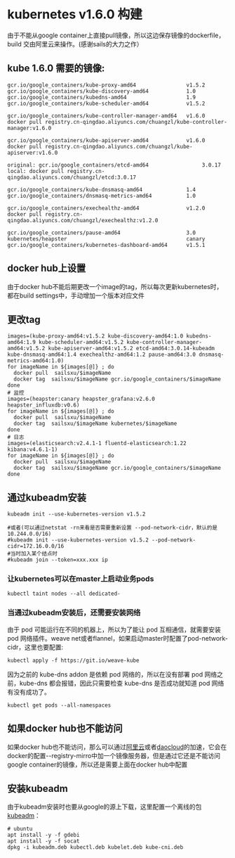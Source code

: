 # kubernetes v1.6.0 构建
由于不能从google container上直接pull镜像，所以这边保存镜像的dockerfile，build 交由阿里云来操作。(感谢sails的大力之作）

##	kube 1.6.0 需要的镜像:
```
gcr.io/google_containers/kube-proxy-amd64                v1.5.2
gcr.io/google_containers/kube-discovery-amd64            1.0
gcr.io/google_containers/kubedns-amd64                   1.9
gcr.io/google_containers/kube-scheduler-amd64            v1.5.2

gcr.io/google_containers/kube-controller-manager-amd64   v1.6.0
docker pull registry.cn-qingdao.aliyuncs.com/chuangzl/kube-controller-manager:v1.6.0

gcr.io/google_containers/kube-apiserver-amd64            v1.6.0
docker pull registry.cn-qingdao.aliyuncs.com/chuangzl/kube-apiserver:v1.6.0

original: gcr.io/google_containers/etcd-amd64                 3.0.17
local: docker pull registry.cn-qingdao.aliyuncs.com/chuangzl/etcd:3.0.17

gcr.io/google_containers/kube-dnsmasq-amd64              1.4
gcr.io/google_containers/dnsmasq-metrics-amd64           1.0

gcr.io/google_containers/exechealthz-amd64               v1.2.0
docker pull registry.cn-qingdao.aliyuncs.com/chuangzl/exechealthz:v1.2.0

gcr.io/google_containers/pause-amd64                     3.0
kubernetes/heapster                                      canary
gcr.io/google_containers/kubernetes-dashboard-amd64      v1.5.1
```

## docker hub上设置
由于docker hub不能后期更改一个image的tag，所以每次更新kubernetes时，都在build settings中，手动增加一个版本对应文件

## 更改tag
```
images=(kube-proxy-amd64:v1.5.2 kube-discovery-amd64:1.0 kubedns-amd64:1.9 kube-scheduler-amd64:v1.5.2 kube-controller-manager-amd64:v1.5.2 kube-apiserver-amd64:v1.5.2 etcd-amd64:3.0.14-kubeadm kube-dnsmasq-amd64:1.4 exechealthz-amd64:1.2 pause-amd64:3.0 dnsmasq-metrics-amd64:1.0)
for imageName in ${images[@]} ; do
  docker pull  sailsxu/$imageName
  docker tag  sailsxu/$imageName gcr.io/google_containers/$imageName
done
# 监控
images=(heapster:canary heapster_grafana:v2.6.0 heapster_influxdb:v0.6)
for imageName in ${images[@]} ; do
  docker pull  sailsxu/$imageName
  docker tag  sailsxu/$imageName kubernetes/$imageName
done
# 日志
images=(elasticsearch:v2.4.1-1 fluentd-elasticsearch:1.22 kibana:v4.6.1-1)
for imageName in ${images[@]} ; do
  docker pull  sailsxu/$imageName
  docker tag  sailsxu/$imageName gcr.io/google_containers/$imageName
done
```


## 通过kubeadm安装
```
kubeadm init --use-kubernetes-version v1.5.2

#或者(可以通过netstat -rn来看是否需要重新设置 --pod-network-cidr，默认的是10.244.0.0/16)
#kubeadm init --use-kubernetes-version v1.5.2 --pod-network-cidr=172.16.0.0/16
#当时加入某个结点时
#kubeadm join --token=xxx.xxx ip
```

### 让kubernetes可以在master上启动业务pods
```
kubectl taint nodes --all dedicated-
```
### 当通过kubeadm安装后，还需要安装网络
由于 pod 可能运行在不同的机器上，所以为了能让 pod 互相通信，就需要安装 pod 网络插件。weave net或者flannel，如果启动master时配置了pod-network-cidr，这里也要配置:
```
kubectl apply -f https://git.io/weave-kube

```
因为之前的 kube-dns addon 是依赖 pod 网络的，所以在没有部署 pod 网络之前，kube-dns 都会报错，因此只需要检查 kube-dns 是否成功就知道 pod 网络有没有成功了。
```
kubectl get pods --all-namespaces
```

## 如果docker hub也不能访问
如果docker hub也不能访问，那么可以通过[阿里云](https://cr.console.aliyun.com/#/accelerator)或者[daocloud](https://www.daocloud.io/mirror#accelerator-doc)的加速，它会在docker的配置--registry-mirro中加一个镜像服务器，但是通过它还是不能访问google container的镜像，所以还是需要上面在docker hub中配置


## 安装kubeadm
由于kubeadm安装时也要从google的源上下载，这里配置一个离线的包[kubeadm](https://github.com/sails/kube/tree/master/other/)：
```
# ubuntu
apt install -y -f gdebi
apt install -y -f socat
dpkg -i kubeadm.deb kubectl.deb kubelet.deb kube-cni.deb
```
